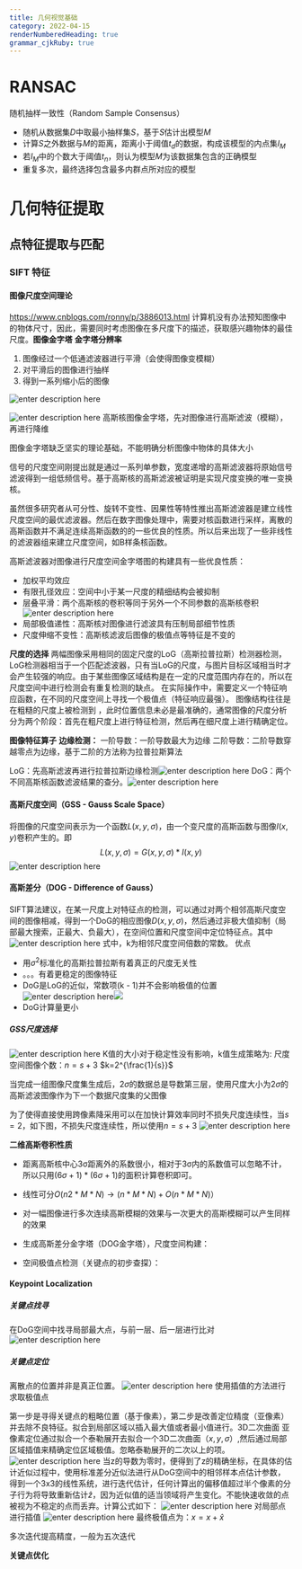 ```yaml
---
title: 几何视觉基础
category: 2022-04-15
renderNumberedHeading: true
grammar_cjkRuby: true
---
```



# RANSAC
随机抽样一致性（Random Sample  Consensus）
- 随机从数据集$D$中取最小抽样集$S$，基于$S$估计出模型$M$
- 计算$S$之外数据与$M$的距离，距离小于阈值$t_d$的数据，构成该模型的内点集$I_M$
- 若$I_M$中的个数大于阈值$t_n$，则认为模型$M$为该数据集包含的正确模型
- 重复多次，最终选择包含最多内群点所对应的模型

# 几何特征提取
## 点特征提取与匹配
### SIFT 特征
#### 图像尺度空间理论
https://www.cnblogs.com/ronny/p/3886013.html
计算机没有办法预知图像中的物体尺寸，因此，需要同时考虑图像在多尺度下的描述，获取感兴趣物体的最佳尺度。**图像金字塔**
**金字塔分辨率**
1. 图像经过一个低通滤波器进行平滑（会使得图像变模糊）
2. 对平滑后的图像进行抽样
3. 得到一系列缩小后的图像


![enter description here](./images/1650023038686.png)

![enter description here](./images/1650023129894.png)
高斯核图像金字塔，先对图像进行高斯滤波（模糊），再进行降维

图像金字塔缺乏坚实的理论基础，不能明确分析图像中物体的具体大小

信号的尺度空间刚提出就是通过一系列单参数，宽度递增的高斯滤波器将原始信号滤波得到一组低频信号。基于高斯核的高斯滤波被证明是实现尺度变换的唯一变换核。

虽然很多研究者从可分性、旋转不变性、因果性等特性推出高斯滤波器是建立线性尺度空间的最优滤波器。然后在数字图像处理中，需要对核函数进行采样，离散的高斯函数并不满足连续高斯函数的的一些优良的性质。所以后来出现了一些非线性的滤波器组来建立尺度空间，如B样条核函数。

高斯滤波器对图像进行尺度空间金字塔图的构建具有一些优良性质：
- 加权平均效应
- 有限孔径效应：空间中小于某一尺度的精细结构会被抑制
- 层叠平滑：两个高斯核的卷积等同于另外一个不同参数的高斯核卷积![enter description here](./images/1650024243027.png)
- 局部极值递性：高斯核对图像进行滤波具有压制局部细节性质
- 尺度伸缩不变性：高斯核滤波后图像的极值点等特征是不变的
  
**尺度的选择**
两幅图像采用相同的固定尺度的LoG（高斯拉普拉斯）检测器检测，LoG检测器相当于一个匹配滤波器，只有当LoG的尺度，与图片目标区域相当时才会产生较强的响应。由于某些图像区域结构是在一定的尺度范围内存在的，所以在尺度空间中进行检测会有重复检测的缺点。
在实际操作中，需要定义一个特征响应函数，在不同的尺度空间上寻找一个极值点（特征响应最强）。
图像结构往往是在粗糙的尺度上被检测到 ，此时位置信息未必是最准确的，通常图像的尺度分析分为两个阶段：首先在粗尺度上进行特征检测，然后再在细尺度上进行精确定位。

**图像特征算子**
**边缘检测：**
一阶导数：一阶导数最大为边缘
二阶导数：二阶导数穿越零点为边缘，基于二阶的方法称为拉普拉斯算法

LoG：先高斯滤波再进行拉普拉斯边缘检测![enter description here](./images/1650087196095.png)
DoG：两个不同高斯核函数滤波结果的查分。![enter description here](./images/1650087244485.png)
#### 高斯尺度空间（GSS - Gauss Scale Space）
将图像的尺度空间表示为一个函数$L(x,y,\sigma)$，由一个变尺度的高斯函数与图像$I(x,y)$卷积产生的。即
$$L(x,y,\sigma)=G(x,y,\sigma)*I(x,y)$$
![enter description here](./images/1650087489028.png)

#### 高斯差分（DOG - Difference of Gauss）
SIFT算法建议，在某一尺度上对特征点的检测，可以通过对两个相邻高斯尺度空间的图像相减，得到一个DoG的相应图像$D(x,y,\sigma)$，然后通过非极大值抑制（局部最大搜索，正最大、负最大），在空间位置和尺度空间中定位特征点。其中
![enter description here](./images/1650088243958.png)
式中，k为相邻尺度空间倍数的常数。
优点
- 用$\sigma^2$标准化的高斯拉普拉斯有着真正的尺度无关性
- 。。。有着更稳定的图像特征
- DoG是LoG的近似，常数项(k - 1)并不会影响极值的位置![enter description here](./images/1650088431079.png)![](./images/1650095651351.png)
- DoG计算量更小

##### GSS尺度选择
![enter description here](./images/1650096347652.png)
K值的大小对于稳定性没有影响，k值生成策略为:
尺度空间图像个数：$n=s+3$
$k=2^{\frac{1}{s}}$

当完成一组图像尺度集生成后，$2\sigma$的数据总是导数第三层，使用尺度大小为$2\sigma$的高斯滤波图像作为下一个数据尺度集的父图像

为了使得直接使用跨像素降采用可以在加快计算效率同时不损失尺度连续性，当$s=2$，如下图，不损失尺度连续性，所以使用$n=s+3$
![enter description here](./images/1650098403458.png)




**二维高斯卷积性质**
- 距离高斯核中心3σ距离外的系数很小，相对于3σ内的系数值可以忽略不计，所以只用$(6σ + 1)*(6σ + 1)$的面积计算卷积即可。
- 线性可分$O(n2*M*N) \to (n*M*N) + O(n*M*N)）$
- 对一幅图像进行多次连续高斯模糊的效果与一次更大的高斯模糊可以产生同样的效果



- 生成高斯差分金字塔（DOG金字塔），尺度空间构建：
- 空间极值点检测（关键点的初步查探）：

#### Keypoint Localization

##### 关键点找寻
在DoG空间中找寻局部最大点，与前一层、后一层进行比对
![enter description here](./images/1650099744984.png)

##### 关键点定位
离散点的位置并非是真正位置。
![enter description here](./images/1650099988722.png)
使用插值的方法进行求取极值点

第一步是寻得关键点的粗略位置（基于像素），第二步是改善定位精度（亚像素）并去除不良特征。拟合到局部区域以插入最大值或者最小值进行。3D二次曲面
亚像素定位通过拟合一个泰勒展开去拟合一个3D二次曲面（$x,y,\sigma$）,然后通过局部区域插值来精确定位区域极值。忽略泰勒展开的二次以上的项。
![enter description here](./images/1650110290154.png)
当z的导数为零时，便得到了z的精确坐标，在具体的估计近似过程中，使用标准差分近似法进行从DoG空间中的相邻样本点估计参数，得到一个3x3的线性系统，进行迭代估计，任何计算出的偏移值超过半个像素的分子行为将导致重新估计$\hat{z}$，因为近似值的适当领域将产生变化。不能快速收敛的点被视为不稳定的点而丢弃。计算公式如下：
![enter description here](./images/1650167096186.png)
对局部点进行插值
![enter description here](./images/1650167319417.png)
最终极值点为：$x=x+\hat{x}$

多次迭代提高精度，一般为五次迭代

**关键点优化**
